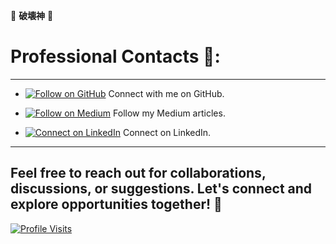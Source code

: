 🎴 **破壊神** 🎴 

# **Professional Contacts** 🍊:
---

- [![Follow on GitHub](https://img.shields.io/badge/Follow%20on%20GitHub-%23686A6C?style=flat&logo=github&logoColor=black)](https://github.com/Darshan0902) Connect with me on GitHub.

- [![Follow on Medium](https://img.shields.io/badge/Follow%20on%20Medium-%23686A6C?style=flat&logo=medium&logoColor=white)](https://prabhudarshan09.medium.com/) Follow my Medium articles.

- [![Connect on LinkedIn](https://img.shields.io/badge/Connect%20on%20LinkedIn-%23686A6C?style=flat&logo=linkedin&logoColor=white)](https://linkedin.com/in/darshanprabhu009/) Connect on LinkedIn.

---

## Feel free to reach out for collaborations, discussions, or suggestions. Let's connect and explore opportunities together! 🦅

[![Profile Visits](https://komarev.com/ghpvc/?username=Darshan0902&color=%23686A6C)](https://github.com/Darshan0902)
